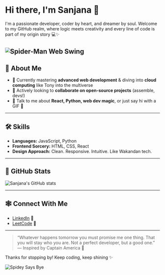 # Hi there, I'm Sanjana 👋

I'm a passionate developer, coder by heart, and dreamer by soul. Welcome to my GitHub realm, where logic meets creativity and every line of code is part of my origin story 💻✨

![Spider-Man Web Swing](https://media.giphy.com/media/26AHONQ79FdWZhAI0/giphy.gif)
---

## 🧬 About Me

- 🌱 Currently mastering **advanced web development** & diving into **cloud computing** like Tony into the multiverse
- 👯 Actively looking to **collaborate on open-source projects** (assemble, devs!)
- 💬 Talk to me about **React, Python, web dev magic**, or just say hi with a GIF 👾

---

## 🛠️ Skills

- **Languages:** JavaScript, Python  
- **Frontend Sorcery:** HTML, CSS, React  
- **Design Approach:** Clean. Responsive. Intuitive. Like Wakandan tech.

---

## 🚀 GitHub Stats

![Sanjana's GitHub stats](https://github-readme-stats.vercel.app/api?username=sanjana2505006&show_icons=true&theme=tokyonight)



---

## 🕸️ Connect With Me

- [LinkedIn](https://www.linkedin.com/in/sanjana250506/) 🔗  
- [LeetCode](https://leetcode.com/u/sanju2505/) 🧩

---

> “Whatever happens tomorrow you must promise me one thing. That you will stay who you are. Not a perfect developer, but a good one.”  
> — Inspired by Captain America 💙

Thanks for stopping by! Keep coding, keep shining ✨

![Spidey Says Bye](https://media.giphy.com/media/11JTxkrmq4bGE0/giphy.gif)
